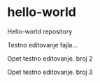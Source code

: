 # hello-world
Hello-world repository

Testno editovanje fajla...

Opet testno editovanje. broj 2

Opet testno editovanje. broj 3